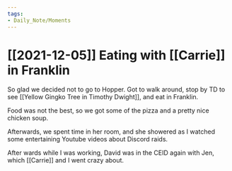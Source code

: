 ```yaml
---
tags:
- Daily_Note/Moments
---
```


# [[2021-12-05]] Eating with [[Carrie]] in Franklin



So glad we decided not to go to Hopper. Got to walk around, stop by TD to see [[Yellow Gingko Tree in Timothy Dwight]], and eat in Franklin.

Food was not the best, so we got some of the pizza and a pretty nice chicken soup.

Afterwards, we spent time in her room, and she showered as I watched some entertaining Youtube videos about Discord raids.

After wards while I was working, David was in the CEID again with Jen, which [[Carrie]] and I went crazy about.